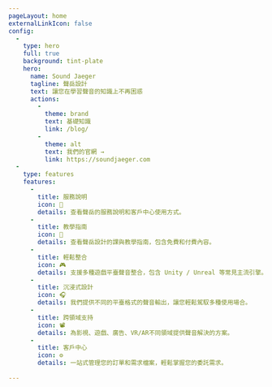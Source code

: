 ```yaml
---
pageLayout: home
externalLinkIcon: false
config:
  -
    type: hero
    full: true
    background: tint-plate
    hero:
      name: Sound Jaeger
      tagline: 聲岳設計
      text: 讓您在學習聲音的知識上不再困惑
      actions:
        -
          theme: brand
          text: 基礎知識
          link: /blog/
        -
          theme: alt
          text: 我們的官網 →
          link: https://soundjaeger.com
  -
    type: features
    features:
      -
        title: 服務說明
        icon: 📢
        details: 查看聲岳的服務說明和客戶中心使用方式。
      -
        title: 教學指南
        icon: 📖
        details: 查看聲岳設計的課與教學指南，包含免費和付費內容。
      -
        title: 輕鬆整合
        icon: 🎮
        details: 支援多種遊戲平臺聲音整合，包含 Unity / Unreal 等常見主流引擎。
      -
        title: 沉浸式設計
        icon: 🎧
        details: 我們提供不同的平臺格式的聲音輸出，讓您輕鬆駕馭多種使用場合。
      -
        title: 跨領域支持
        icon: 📽️
        details: 為影視、遊戲、廣告、VR/AR不同領域提供聲音解決的方案。 
      -
        title: 客戶中心
        icon: ⚙️
        details: 一站式管理您的訂單和需求檔案，輕鬆掌握您的委託需求。
  
---
```

